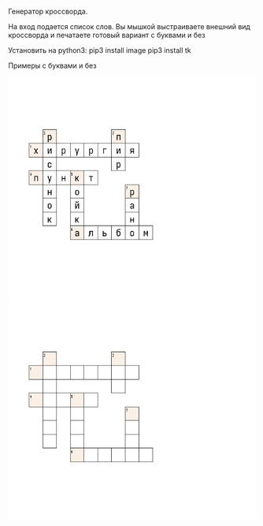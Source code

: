 Генератор кроссворда. 

На вход подается список слов.
Вы мышкой выстраиваете внешний вид кроссворда и печатаете готовый вариант с буквами и без

Установить на python3:
pip3 install image
pip3 install tk

Примеры с буквами и без

![с буквами](https://github.com/oditynet/crossword/blob/main/out1.png)
![Без букв](https://github.com/oditynet/crossword/blob/main/out2.png)
